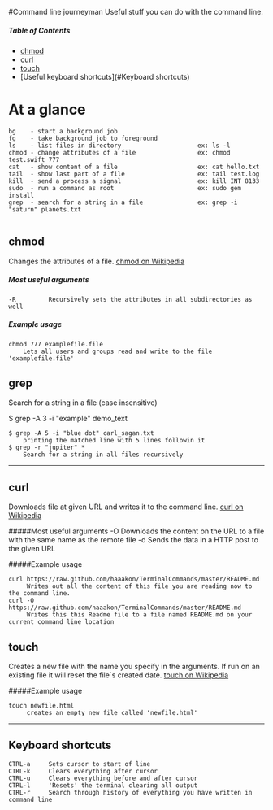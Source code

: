 #Command line journeyman
Useful stuff you can do with the command line.

##### Table of Contents  
* [chmod](#chmod)  
* [curl](#curl)
* [touch](#touch)
* [Useful keyboard shortcuts](#Keyboard shortcuts)

# At a glance

```
bg    - start a background job
fg    - take background job to foreground    
ls    - list files in directory                     ex: ls -l
chmod - change attributes of a file                 ex: chmod test.swift 777
cat   - show content of a file                      ex: cat hello.txt
tail  - show last part of a file                    ex: tail test.log
kill  - send a process a signal                     ex: kill INT 8133
sudo  - run a command as root                       ex: sudo gem install
grep  - search for a string in a file               ex: grep -i "saturn" planets.txt


```

## chmod
Changes the attributes of a file.  [chmod on Wikipedia](http://en.wikipedia.org/wiki/Chmod) 

##### Most useful arguments
    -R         Recursively sets the attributes in all subdirectories as well
##### Example usage
```Shell
chmod 777 examplefile.file
    Lets all users and groups read and write to the file 'examplefile.file'
```

## grep
Search for a string in a file (case insensitive)

$ grep -A 3 -i "example" demo_text
```Shell
$ grep -A 5 -i "blue dot" carl_sagan.txt
    printing the matched line with 5 lines followin it
$ grep -r "jupiter" *
    Search for a string in all files recursively
```

__________
## curl
Downloads file at given URL and writes it to the command line.  [curl on Wikipedia](http://en.wikipedia.org/wiki/CURL)

#####Most useful arguments
     -O        Downloads the content on the URL to a file with the same name as the remote file
     -d <data> Sends the data in a HTTP post to the given URL

#####Example usage
```Shell
curl https://raw.github.com/haaakon/TerminalCommands/master/README.md
     Writes out all the content of this file you are reading now to the command line.
curl -O https://raw.github.com/haaakon/TerminalCommands/master/README.md
     Writes this this Readme file to a file named README.md on your current command line location 

```

## touch
Creates a new file with the name you specify in the arguments. If run on an existing file it will reset the file`s created date. [touch on Wikipedia](http://en.wikipedia.org/wiki/Touch_(Unix))

#####Example usage
```Shell
touch newfile.html
     creates an empty new file called 'newfile.html'

```
__________


## Keyboard shortcuts
```
CTRL-a     Sets cursor to start of line
CTRL-k     Clears everything after cursor
CTRL-u     Clears everything before and after cursor
CTRL-l     'Resets' the terminal clearing all output
CTRL-r     Search through history of everything you have written in command line
```
